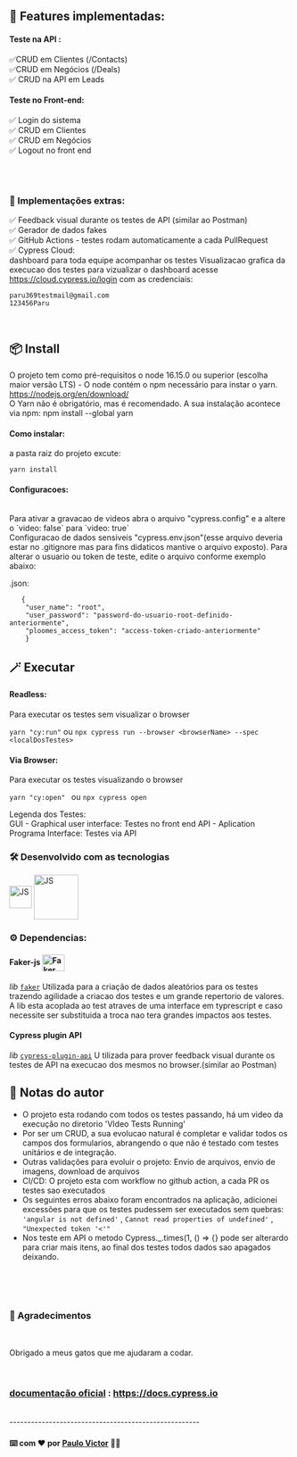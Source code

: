 


## 📌 Features  implementadas:

#### Teste na API :
✅CRUD em Clientes (/Contacts)<br>
✅CRUD em Negócios (/Deals)<br>
✅ CRUD na API em Leads<br>

#### Teste no Front-end: 
✅ Login do sistema<br>
✅ CRUD em Clientes<br>
✅ CRUD em Negócios<br>
✅ Logout no front end<br>
<br>


<br>

### 📌 Implementações extras: 
✅ Feedback visual durante os testes de API (similar ao Postman)<br>
✅ Gerador de dados fakes<br>
✅ GitHub Actions - testes rodam automaticamente a cada PullRequest<br>
✅ Cypress Cloud: <br> dashboard para toda equipe acompanhar os testes
 Visualizacao grafica da execucao dos testes
para vizualizar o dashboard acesse https://cloud.cypress.io/login com as credenciais:
```
paru369testmail@gmail.com
123456Paru
```
<br>

##  📦 Install

O projeto tem como pré-requisitos o node 16.15.0 ou superior (escolha maior versão LTS) - O node contém o npm necessário para instar o yarn. https://nodejs.org/en/download/
<br>O Yarn não é obrigatório, mas é recomendado. A sua instalação acontece via npm: npm install --global yarn
<br>

####  Como instalar:
a pasta raiz do projeto excute:

```yarn install```


#### Configuracoes:
<br>
Para ativar a gravacao de videos abra o arquivo  "cypress.config"  e a altere o `video: false` para `video: true`
<br>
Configuracao de dados sensiveis "cypress.env.json"(esse arquivo deveria estar no .gitignore mas para fins didaticos mantive o arquivo exposto). Para alterar o usuario ou token de teste, edite o arquivo conforme exemplo abaixo:

.json:
```
   {
    "user_name": "root",
    "user_password": "password-do-usuario-root-definido-anteriormente",
    "ploomes_access_token": "access-token-criado-anteriormente"
    }
```
##  🪄 Executar

#### Readless:<br>
Para executar os testes sem visualizar o browser
    <br>
    
   ```yarn "cy:run"``` ou ```npx cypress run --browser <browserName> --spec <localDosTestes> ```
   <br>

#### Via Browser:<br>
Para executar os testes visualizando o browser
<br>

``` yarn "cy:open"  ``` ou  ```npx cypress open ```
<br>

Legenda dos Testes:<br>
GUI - Graphical user interface: Testes no front end
API - Aplication Programa Interface: Testes via API
<br>

###  🛠️ Desenvolvido com as tecnologias
<img align="center" alt="JS" height="40" width="40" src="https://cdn.worldvectorlogo.com/logos/javascript-1.svg">    <img align="center" alt="JS" height="80" width="80" src="https://www.cypress.io/images/layouts/shared/navbar-brand.svg">

### ⚙️ Dependencias:

#### Faker-js  <img align="center" alt="Faker" height="30" width="40" src="https://raw.githubusercontent.com/faker-js/faker/HEAD/docs/public/logo.svg">
_lib_ [`faker`](https://www.npmjs.com/package/@faker-js/faker) Utilizada para a criação de dados aleatórios para os testes trazendo agilidade a criacao dos testes e um grande repertorio de valores.
 A lib esta acoplada ao test atraves de uma interface em typrescript e caso necessite ser substituida a troca nao tera grandes impactos aos testes.

#### Cypress plugin API 
 
_lib_ [`cypress-plugin-api`](https://www.npmjs.com/package/cypress-plugin-api) U
tilizada para prover feedback visual durante os testes de API na execucao dos mesmos no browser.(similar ao Postman)

##  📝 Notas do autor

- O projeto esta rodando com todos os testes passando, há um video da execução no diretorio 'VIdeo Tests Running'
- Por ser um CRUD, a sua evolucao natural é completar e validar todos os campos dos formularios, abrangendo o que não é testado com testes unitários e de integração.
- Outras validações para evoluir o projeto: Envio de arquivos, envio de imagens, download de arquivos
- CI/CD: O projeto esta com workflow no github action, a cada PR os testes sao executados
- Os seguintes erros abaixo foram encontrados na aplicação, adicionei excessões para que os testes pudessem ser executados sem quebras:
 ```'angular is not defined'``` , ```Cannot read properties of undefined'``` , ``` "Unexpected token '<'" ``` 
 - Nos teste em API o metodo Cypress._.times(1, () => {} pode ser alterardo para criar mais itens, ao final dos testes todos dados sao apagados deixando.

<br><br><br>

###  🎁 Agradecimentos
<br>

Obrigado a meus gatos que me ajudaram a codar.

<br>

### [documentação oficial](https://docs.cypress.io) : https://docs.cypress.io

<br>
-----------------------------------------------------

####  ⌨️ com ❤️ por [Paulo Victor](https://gist.github.com/Paru369) 🔎🐛
